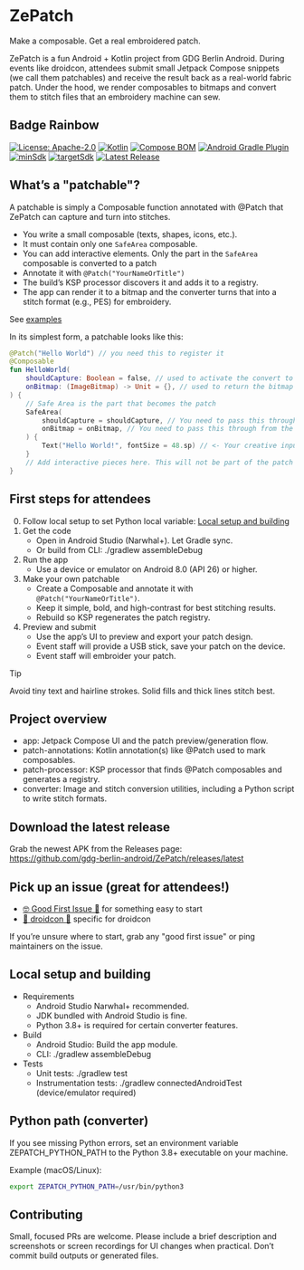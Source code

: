 # ZePatch

Make a composable. Get a real embroidered patch.

ZePatch is a fun Android + Kotlin project from GDG Berlin Android. During events like droidcon, attendees submit small Jetpack Compose snippets (we call them patchables) and receive the result back as a real-world fabric patch. Under the hood, we render composables to bitmaps and convert them to stitch files that an embroidery machine can sew.


## Badge Rainbow

[![License: Apache-2.0](https://img.shields.io/badge/License-Apache_2.0-blue.svg)](LICENSE)
[![Kotlin](https://img.shields.io/badge/Kotlin-2.2.10-A97BFF?logo=kotlin)](gradle/libs.versions.toml)
[![Compose BOM](https://img.shields.io/badge/Compose_BOM-2025.08.01-4285F4?logo=jetpackcompose)](gradle/libs.versions.toml)
[![Android Gradle Plugin](https://img.shields.io/badge/AGP-8.10.1-3DDC84?logo=android)](gradle/libs.versions.toml)
[![minSdk](https://img.shields.io/badge/minSdk-24-informational)](app/build.gradle.kts)
[![targetSdk](https://img.shields.io/badge/targetSdk-36-informational)](app/build.gradle.kts)
[![Latest Release](https://img.shields.io/github/v/release/gdg-berlin-android/ZePatch?sort=semver)](https://github.com/gdg-berlin-android/ZePatch/releases/latest)


## What’s a "patchable"?

A patchable is simply a Composable function annotated with @Patch that ZePatch can capture and turn into stitches.
- You write a small composable (texts, shapes, icons, etc.).
- It must contain only one `SafeArea` composable.
- You can add interactive elements. Only the part in the `SafeArea` composable is converted to a patch
- Annotate it with `@Patch("YourNameOrTitle")`
- The build’s KSP processor discovers it and adds it to a registry.
- The app can render it to a bitmap and the converter turns that into a stitch format (e.g., PES) for embroidery.

See [examples](app/src/main/java/de/berlindroid/zepatch/patchable)

In its simplest form, a patchable looks like this:
```kotlin
@Patch("Hello World") // you need this to register it
@Composable
fun HelloWorld(
    shouldCapture: Boolean = false, // used to activate the convert to bitmap
    onBitmap: (ImageBitmap) -> Unit = {}, // used to return the bitmap from the SafeArea
) {
    // Safe Area is the part that becomes the patch
    SafeArea(
        shouldCapture = shouldCapture, // You need to pass this through from the parent or it won't work
        onBitmap = onBitmap, // You need to pass this through from the parent or it won't work
    ) {
        Text("Hello World!", fontSize = 48.sp) // <- Your creative input goes here
    }
    // Add interactive pieces here. This will not be part of the patch
}

```

## First steps for attendees
0. Follow local setup to set Python local variable: [Local setup and building](#local-setup-and-building)
1. Get the code
   - Open in Android Studio (Narwhal+). Let Gradle sync.  
   - Or build from CLI: ./gradlew assembleDebug
2. Run the app
   - Use a device or emulator on Android 8.0 (API 26) or higher.
3. Make your own patchable
   - Create a Composable and annotate it with `@Patch("YourNameOrTitle")`.
   - Keep it simple, bold, and high-contrast for best stitching results.
   - Rebuild so KSP regenerates the patch registry.
4. Preview and submit
   - Use the app’s UI to preview and export your patch design.
   - Event staff will provide a USB stick, save your patch on the device.
   - Event staff will embroider your patch.

> [!TIP]
> Avoid tiny text and hairline strokes. Solid fills and thick lines stitch best.


## Project overview

- app: Jetpack Compose UI and the patch preview/generation flow.
- patch-annotations: Kotlin annotation(s) like @Patch used to mark composables.
- patch-processor: KSP processor that finds @Patch composables and generates a registry.
- converter: Image and stitch conversion utilities, including a Python script to write stitch formats.


## Download the latest release

Grab the newest APK from the Releases page:  
https://github.com/gdg-berlin-android/ZePatch/releases/latest


## Pick up an issue (great for attendees!)

- [🤓 Good First Issue 🫶](https://github.com/gdg-berlin-android/ZePatch/issues?q=is%3Aissue%20is%3Aopen%20label%3A%22%F0%9F%A4%93%20Good%20First%20Issue%20%F0%9F%AB%B6%22) for something easy to start
- [🦾 droidcon 🤖](https://github.com/gdg-berlin-android/ZePatch/issues?q=is%3Aissue%20is%3Aopen%20label%3A%22%F0%9F%A6%BE%20droidcon%20%F0%9F%A4%96%22) specific for droidcon

If you’re unsure where to start, grab any "good first issue" or ping maintainers on the issue.


## Local setup and building

- Requirements
  - Android Studio Narwhal+ recommended.
  - JDK bundled with Android Studio is fine.
  - Python 3.8+ is required for certain converter features.
- Build
  - Android Studio: Build the app module.
  - CLI: ./gradlew assembleDebug
- Tests
  - Unit tests: ./gradlew test
  - Instrumentation tests: ./gradlew connectedAndroidTest (device/emulator required)


## Python path (converter)

If you see missing Python errors, set an environment variable ZEPATCH_PYTHON_PATH to the Python 3.8+ executable on your machine.

Example (macOS/Linux):

```bash
export ZEPATCH_PYTHON_PATH=/usr/bin/python3
```


## Contributing

Small, focused PRs are welcome. Please include a brief description and screenshots or screen recordings for UI changes when practical. Don’t commit build outputs or generated files.
